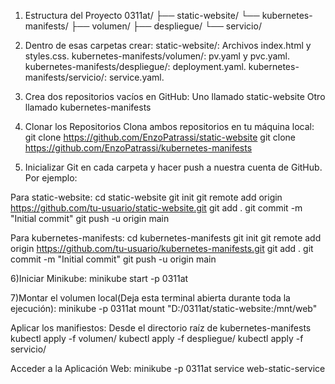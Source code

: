 1) Estructura del Proyecto
0311at/
├── static-website/
└── kubernetes-manifests/
    ├── volumen/
    ├── despliegue/
    └── servicio/
   
2) Dentro de esas carpetas crear:
static-website/: Archivos index.html y styles.css.
kubernetes-manifests/volumen/: pv.yaml y pvc.yaml.
kubernetes-manifests/despliegue/: deployment.yaml.
kubernetes-manifests/servicio/: service.yaml.

3) Crea dos repositorios vacíos en GitHub:
Uno llamado static-website
Otro llamado kubernetes-manifests

4) Clonar los Repositorios
Clona ambos repositorios en tu máquina local:
git clone https://github.com/EnzoPatrassi/static-website
git clone https://github.com/EnzoPatrassi/kubernetes-manifests

5) Inicializar Git en cada carpeta y hacer push a nuestra cuenta de GitHub. Por ejemplo:

Para static-website:
cd static-website
git init
git remote add origin https://github.com/tu-usuario/static-website.git
git add .
git commit -m "Initial commit"
git push -u origin main

Para kubernetes-manifests:
cd kubernetes-manifests
git init
git remote add origin https://github.com/tu-usuario/kubernetes-manifests.git
git add .
git commit -m "Initial commit"
git push -u origin main

6)Iniciar Minikube:
minikube start -p 0311at

7)Montar el volumen local(Deja esta terminal abierta durante toda la ejecución):
minikube -p 0311at mount "D:/0311at/static-website:/mnt/web"

Aplicar los manifiestos:
Desde el directorio raíz de kubernetes-manifests
kubectl apply -f volumen/
kubectl apply -f despliegue/
kubectl apply -f servicio/

 Acceder a la Aplicación Web:
 minikube -p 0311at service web-static-service

